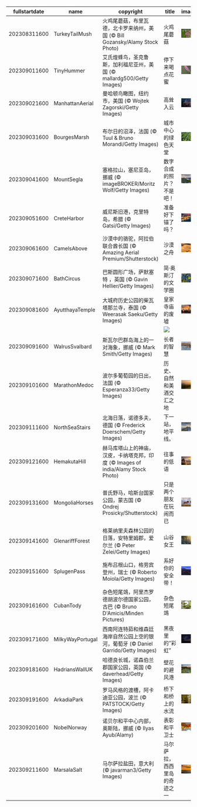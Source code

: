 |fullstartdate|name|copyright|title|image|
|--|--|--|--|--|
202308311600|TurkeyTailMush|火鸡尾蘑菇，布里瓦德，北卡罗来纳州，美国 (© Bill Gozansky/Alamy Stock Photo)|火鸡尾蘑菇|![](/zh-CN/2023/09/202308311600TurkeyTailMush.jpg)|
202309011600|TinyHummer|艾氏煌蜂鸟，圣克鲁斯，加利福尼亚州，美国 (© mallardg500/Getty Images)|停下来喝点花蜜|![](/zh-CN/2023/09/202309011600TinyHummer.jpg)|
202309021600|ManhattanAerial|曼哈顿鸟瞰图，纽约市，美国 (© Wojtek Zagorski/Getty Images)|高耸入云|![](/zh-CN/2023/09/202309021600ManhattanAerial.jpg)|
202309031600|BourgesMarsh|布尔日的沼泽，法国 (© Tuul & Bruno Morandi/Getty Images)|城市中心的绿色天堂|![](/zh-CN/2023/09/202309031600BourgesMarsh.jpg)|
202309041600|MountSegla|塞格拉山，塞尼亚岛，挪威 (© imageBROKER/Moritz Wolf/Getty Images)|数字合成的照片？不是吧！|![](/zh-CN/2023/09/202309041600MountSegla.jpg)|
202309051600|CreteHarbor|威尼斯旧港，克里特岛，希腊 (© Gatsi/Getty Images)|准备好下锚了吗？|![](/zh-CN/2023/09/202309051600CreteHarbor.jpg)|
202309061600|CamelsAbove|沙漠中的骆驼，阿拉伯联合酋长国 (© Amazing Aerial Premium/Shutterstock)|沙漠之舟|![](/zh-CN/2023/09/202309061600CamelsAbove.jpg)|
202309071600|BathCircus|巴斯圆形广场，萨默塞特 ，英国 (© Gavin Hellier/Getty Images)|简·奥斯汀的文学圈|![](/zh-CN/2023/09/202309071600BathCircus.jpg)|
202309081600|AyutthayaTemple|大城府历史公园的柴瓦塔那兰寺，泰国 (© Weerasak Saeku/Getty Images)|皇家寺庙的废墟|![](/zh-CN/2023/09/202309081600AyutthayaTemple.jpg)|
||||![](/zh-CN/2023/09/.jpg)|
202309091600|WalrusSvalbard|斯瓦尔巴群岛海上的一对海象，挪威 (© Mark Smith/Getty Images)|长者的智慧|![](/zh-CN/2023/09/202309091600WalrusSvalbard.jpg)|
202309101600|MarathonMedoc|波尔多葡萄园的日出，法国 (© Esperanza33/Getty Images)|历史、自然和美酒交汇之地|![](/zh-CN/2023/09/202309101600MarathonMedoc.jpg)|
202309111600|NorthSeaStairs|北海日落，诺德多夫，德国 (© Frederick Doerschem/Getty Images)|下一站，地平线。|![](/zh-CN/2023/09/202309111600NorthSeaStairs.jpg)|
202309121600|HemakutaHill|赫马库塔山上的神庙，汉皮，卡纳塔克邦，印度 (© Images of india/Alamy Stock Photo)|往事的低语|![](/zh-CN/2023/09/202309121600HemakutaHill.jpg)|
202309131600|MongoliaHorses|普氏野马，哈斯台国家公园，蒙古国 (© Ondrej Prosicky/Shutterstock)|只是两个朋友在玩闹而已|![](/zh-CN/2023/09/202309131600MongoliaHorses.jpg)|
202309141600|GlenariffForest|格莱纳里夫森林公园的日落，安特里姆郡，爱尔兰 (© Peter Zelei/Getty Images)|山谷女王|![](/zh-CN/2023/09/202309141600GlenariffForest.jpg)|
202309151600|SplugenPass|施布吕根山口，格劳宾登州，瑞士 (© Roberto Moiola/Getty Images)|系好你的安全带！|![](/zh-CN/2023/09/202309151600SplugenPass.jpg)|
202309161600|CubanTody|杂色短尾鴗，阿里杰罗德胡波尔德国家公园，古巴 (© Bruno D'Amicis/Minden Pictures)|杂色短尾鴗|![](/zh-CN/2023/09/202309161600CubanTody.jpg)|
202309171600|MilkyWayPortugal|西南阿连特茹和维森廷海岸自然公园上空的银河，葡萄牙 (© Daniel Garrido/Getty Images)|黑夜里的“彩虹”|![](/zh-CN/2023/09/202309171600MilkyWayPortugal.jpg)|
202309181600|HadriansWallUK|哈德良长城，诺森伯兰郡国家公园，英国 (© daverhead/Getty Images)|壁花的避风港|![](/zh-CN/2023/09/202309181600HadriansWallUK.jpg)|
202309191600|ArkadiaPark|罗马风格的渡槽，阿卡迪亚公园，波兰 (© PATSTOCK/Getty Images)|桥下和桥上的水流|![](/zh-CN/2023/09/202309191600ArkadiaPark.jpg)|
202309201600|NobelNorway|诺贝尔和平中心内部，奥斯陆，挪威 (© Ilyas Ayub/Alamy)|表彰和平卫士|![](/zh-CN/2023/09/202309201600NobelNorway.jpg)|
202309211600|MarsalaSalt|马尔萨拉盐田，意大利 (© javarman3/Getty Images)|马尔萨拉，西西里岛的奇迹之一|![](/zh-CN/2023/09/202309211600MarsalaSalt.jpg)|
